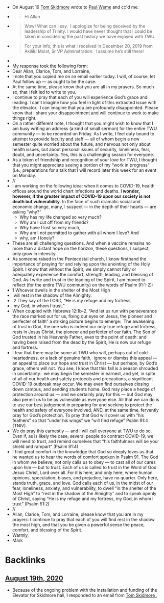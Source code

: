 - On August 19 [Tom Skidmore](<Tom Skidmore.md>) wrote to [Paul Weme](<Paul Weme.md>) and cc'd me: 
- >Hi Allan
- >Wow! What can I say.  I apologize for being deceived by the leadership of Trinity. I would have never thought that I could be taken in considering the past history we have enjoyed with TWU.
- >For your info, this is what I received in December 20, 2019 from Akililu Molat, Sr VP Adminstration.  I assume he’s still there!
- 
- My response took the following form: 
- Dear Allan, Clarice, Tom, and Lorraine,
- I note that you copied me on an email earlier today. I will, of course, let Paul follow up — as ought to be the case.
- At the same time, please know that you are all in my prayers. So much so, that I felt led to write to you.
- I continue to pray that each of you will experience God’s grace and leading. I can’t imagine how you feel in light of this extracted issue with the elevator.  I can imagine that you are profoundly disappointed. Please know that I share your disappointment and will continue to work to make things right.
- On a rather different note, I thought that you might wish to know that I am busy writing an address (a kind of small sermon) for the entire TWU community — to be recorded on Friday. As I write, I feel duty bound to attempt to provide faculty and staff — all of whom begin a new semester quite worried about the future, and nervous not only about health issues, but about personal issues of security, loneliness, fear, doubt, and uncertainty. Yes, this is a challenging season for everyone.
- As a token of friendship and recognition of your love for TWU, I thought that you might appreciate seeing a portion of my “work in progress” (i.e., preparations for a talk that I will record later this week for an event on Monday.
- //
- I am working on the following idea: when it comes to COVID-19, health offices around the world chart infections and deaths. __I wonder, however, if the greater impact of COVID-19 upon our society is not death but vulnerability__. In the face of such dramatic social and economic change, many, I suspect — in the depth of their hearts — are asking “why?”
    - Why has my life changed so very much?
    - Why am I cut off from my friends?
    - Why have I lost so very much,
    - Why am I not permitted to gather with all whom I love? And
    - why, am I lonely?
- These are all challenging questions. And when a vaccine remains no more than a distant hope on the horizon, these questions, I suspect, only grow in intensity.
- As someone raised in the Pentecostal church, I know firsthand the importance of praying for and relying upon the anointing of the Holy Spirit. I know that without the Spirit, we simply cannot fully or adequately experience the comfort, strength, leading, and blessing of God. As I write and trust in the leading of the Spirit, I am moved to reflect (for the entire TWU community) on the words of Psalm 91:1-2):
- 1 Whoever dwells in the shelter of the Most High
-  will rest in the shadow of the Almighty.
-  2 They say of the LORD, “He is my refuge and my fortress,
-  my God, in whom I trust.”
- When coupled with Hebrews 12:1b-2, “And let us run with perseverance the race marked out for us, fixing our eyes on Jesus, the pioneer and perfecter of faith” a striking picture begins to emerge:  The awakening of trust in God, the one who is indeed our only true refuge and fortress, rests in Jesus Christ, the pioneer and perfecter of our faith. The Son of God trusted in his Heavenly Father, even to the point of death: and having been raised from the dead by the Spirit, He is now our refuge and fortress.
- I fear that there may be some at TWU who will, perhaps out of cold-heartedness, or a lack of genuine faith,  ignore or dismiss this appeal — an appeal to place our hope and trust in Christ — but perhaps, by God’s grace, others will not. You see, I know that this fall is a season shrouded in uncertainty:  we may begin the semester in earnest, and yet, in spite of all of our health and safety protocols and precautions, a significant COVID-19 outbreak may occur. We may even find ourselves closing down campus, and sending students home. God may place a hedge of protection around us — and we certainly pray for this — but God may also permit us to be as vulnerable as everyone else. All that we can do is to use our best judgement in preparing for and seeking to protect the health and safety of everyone involved, AND, at the same time, fervently pray for God’s protection. To pray that God will cover us with “his feathers” so that “under his wings” we “will find refuge” Psalm 91:4 (TNIV).
- We do pray this earnestly — and I will call everyone at TWU to do so. Even if, as is likely the case, several people do contract COVID-19, we will need to trust, and remind ourselves that “his faithfulness will be your shield and rampart” (Psalm 91:4)
- I find great comfort in the knowledge that God so deeply loves us that he wanted us to hear the words of comfort spoken in Psalm 91. The God in whom we believe, not only calls us to obey — to cast all of our cares upon him — but to trust. Each of us is called to trust in the Word of God: Jesus Christ, Lord over all. For it is here, and only here, where human opinions, speculation, biases, and prejudice, have no quarter. Only here, stands truth, grace, and love. God calls each of us, in the midst of our fear, loneliness, anxiety, and vulnerability, to dwell “in the shelter of the Most High” to “rest in the shadow of the Almighty” and to speak openly of Christ, saying “He is my refuge and my fortress, my God, in whom I trust” (Psalm 91:2)
- //
- Allan, Clarice, Tom, and Lorraine, please know that you are in my prayers: I continue to pray that each of you will find rest in the shadow the most high, and that you be given a powerful sense the peace, comfort, and blessing of the Spirit.
- Warmly,
- Mark

# Backlinks
## [August 19th, 2020](<August 19th, 2020.md>)
- Because of the ongoing problem with the installation and funding of the Elevator for Skidmore hall, I responded to an email from [Tom Skidmore ](<Tom Skidmore .md>),

